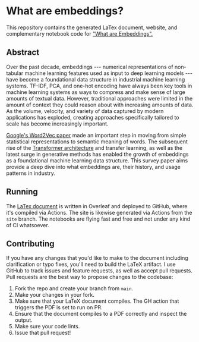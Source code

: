 # What are embeddings? 
This repository contains the generated LaTex document, website, and complementary notebook code for 
["What are Embeddings".](https://vickiboykis.com/what_are_embeddings/)

## Abstract 

Over the past decade, embeddings --- numerical representations of non-tabular machine learning features used as input to deep learning models --- have become a foundational data structure in industrial machine learning systems. TF-IDF, PCA, and one-hot encoding have always been key tools in machine learning systems as ways to compress and make sense of large amounts of textual data.  However, traditional approaches were limited in the amount of context they could reason about with increasing amounts of data. As the volume, velocity, and variety of data captured by modern applications has exploded, creating approaches specifically tailored to scale has become increasingly important. 

[Google's Word2Vec paper](https://arxiv.org/abs/1301.3781) made an important step in moving from simple statistical representations to semantic meaning of words. The subsequent rise of the [Transformer architecture](https://arxiv.org/abs/1706.03762) and transfer learning, as well as the latest surge in generative methods has enabled the growth of embeddings as a foundational machine learning data structure. This survey paper aims provide a deep dive into what embeddings are, their history, and usage patterns in industry. 

## Running

The [LaTex document](https://github.com/veekaybee/what_are_embeddings/blob/main/.github/workflows/main.yaml) is written in Overleaf and deployed to GitHub, where it's compiled via Actions. The site is likewise generated via Actions from the `site` branch.  The notebooks are flying fast and free and not under any kind of CI whatsoever. 

## Contributing

If you have any changes that you'd like to make to the document including clarification or typo fixes, you'll need to build the LaTeX artifact. I use GitHub to track issues and feature requests, as well as accept pull requests. Pull requests are the best way to propose changes to the codebase:

1. Fork the repo and create your branch from `main`. 
2. Make your changes in your fork. 
3. Make sure that your LaTeX document compiles. The GH action that triggers the PDF is set to run on PR. 
4. Ensure that the document compiles to a PDF correctly and inspect the output. 
5. Make sure your code lints.
6. Issue that pull request!


